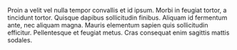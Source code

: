 Proin a velit vel nulla tempor convallis et id ipsum. Morbi in feugiat tortor, a tincidunt tortor. Quisque dapibus sollicitudin finibus. Aliquam id fermentum ante, nec aliquam magna. Mauris elementum sapien quis sollicitudin efficitur. Pellentesque et feugiat metus. Cras consequat enim sagittis mattis sodales.
